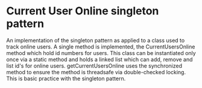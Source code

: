 Current User Online singleton pattern
=====================================

An implementation of the singleton pattern as applied to a class used to track online users.  A single method is implemented, the
CurrentUsersOnline method which hold id numbers for users.  This class can be instantiated only once via a static method and holds
a linked list which can add, remove and list id's for online users.  getCurrentUsersOnline uses the synchronized method to ensure 
the method is threadsafe via double-checked locking.  This is basic practice with the singleton pattern.
